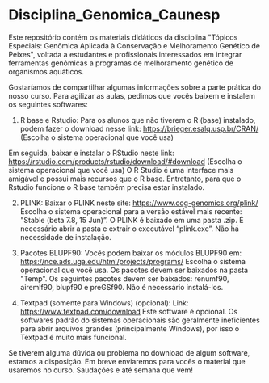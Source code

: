 # Disciplina_Genomica_Caunesp
Este repositório contém os materiais didáticos da disciplina "Tópicos Especiais: Genômica Aplicada à Conservação e Melhoramento Genético de Peixes", voltada a estudantes e profissionais interessados em integrar ferramentas genômicas a programas de melhoramento genético de organismos aquáticos.

Gostaríamos de compartilhar algumas informações sobre a parte prática do nosso curso. Para agilizar as aulas, pedimos que vocês baixem e instalem os seguintes softwares:

1) R base e Rstudio:
Para os alunos que não tiverem o R (base) instalado, podem fazer o download nesse link: https://brieger.esalq.usp.br/CRAN/ (Escolha o sistema operacional que você usa)

Em seguida, baixar e instalar o RStudio neste link: https://rstudio.com/products/rstudio/download/#download (Escolha o sistema operacional que você usa)
O R Studio é uma interface mais amigável e possui mais recursos que o R base. Entretanto, para que o Rstudio funcione o R base também precisa estar instalado.

2) PLINK: 
Baixar o PLINK neste site: https://www.cog-genomics.org/plink/
Escolha o sistema operacional para a versão estável mais recente: "Stable (beta 7.8, 15 Jun)”.
O PLINK é baixado em uma pasta .zip. É necessário abrir a pasta e extrair o executável “plink.exe”. Não há necessidade de instalação.

3) Pacotes BLUPF90: 
Vocês podem baixar os módulos BLUPF90 em: https://nce.ads.uga.edu/html/projects/programs/
Escolha o sistema operacional que você usa. Os pacotes devem ser baixados na pasta "Temp". Os seguintes pacotes devem ser baixados: renumf90, airemlf90, blupf90 e preGSf90. Não é necessário instalá-los.

4) Textpad (somente para Windows) (opcional):
Link: https://www.textpad.com/download
Este software é opcional. Os softwares padrão do sistemas operacionais são geralmente ineficientes para abrir arquivos grandes (principalmente Windows), por isso o Textpad é muito mais funcional.

Se tiverem alguma dúvida ou problema no download de algum software, estamos a disposição. Em breve enviaremos para vocês o material que usaremos no curso.
Saudações e até semana que vem!
